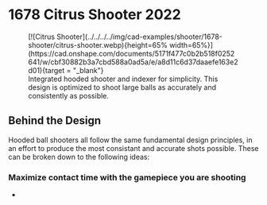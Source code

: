 # 1678 Citrus Shooter 2022

<figure markdown="span">
[![Citrus Shooter](../../../../img/cad-examples/shooter/1678-shooter/citrus-shooter.webp){height=65% width=65%}](https://cad.onshape.com/documents/5171f477c0b2b518f0252641/w/cbf30882b3a7cbd588a0ad5a/e/a8d11c6d37daaefe163e2d01){target = "_blank"}
<figcaption>Integrated hooded shooter and indexer for simplicity. This design is optimized to shoot large balls as accurately and consistently as possible.</figcaption>
</figure>


<!-- ### <p style="text-align: center;">Design for ***Rigidity*** </p> -->

## Behind the Design

Hooded ball shooters all follow the same fundamental design principles, in an effort to produce the most consistant and accurate shots possible. These can be broken down to the following ideas: 

### Maximize contact time with the gamepiece you are shooting
- 